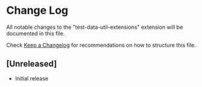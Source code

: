 # Change Log

All notable changes to the "test-data-util-extensions" extension will be documented in this file.

Check [Keep a Changelog](http://keepachangelog.com/) for recommendations on how to structure this file.

## [Unreleased]

- Initial release